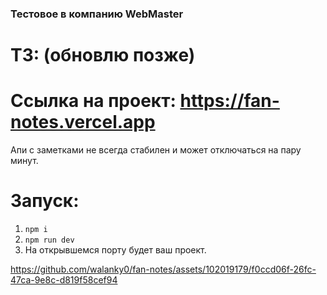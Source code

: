 ### Тестовое в компанию WebMaster

# ТЗ: (обновлю позже)
# Ссылка на проект: https://fan-notes.vercel.app

Апи с заметками не всегда стабилен и может отключаться на пару минут.


# Запуск:
1. `npm i`
2. `npm run dev`
3. На открывшемся порту будет ваш проект.




https://github.com/walanky0/fan-notes/assets/102019179/f0ccd06f-26fc-47ca-9e8c-d819f58cef94

